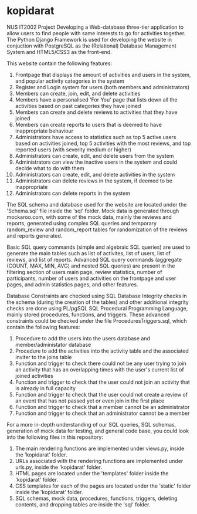 # kopidarat

NUS IT2002 Project
Developing a Web-database three-tier application to allow users to find people with same interests to go for activities together. The Python Django Framework is used for developing the website in conjuction with PostgreSQL as the (Relational) Database Management System and HTML5/CSS3 as the front-end.

This website contain the following features:

1. Frontpage that displays the amount of activities and users in the system, and popular activity categories in the system
2. Register and Login system for users (both members and administrators)
3. Members can create, join, edit, and delete activities
4. Members have a personalised 'For You' page that lists down all the activities based on past categories they have joined
5. Members can create and delete reviews to activities that they have joined
6. Members can create reports to users that is deemed to have inappropriate behaviour
7. Administrators have access to statistics such as top 5 active users based on activities joined, top 5 activities with the most reviews, and top reported users (with severity medium or higher)
8. Administrators can create, edit, and delete users from the system
9. Administrators can view the inactive users in the system and could decide what to do with them
10. Administrators can create, edit, and delete activities in the system
11. Administrators can delete reviews in the system, if deemed to be inappropriate
12. Administrators can delete reports in the system

The SQL schema and database used for the website are located under the 'Schema.sql' file inside the 'sql' folder. Mock data is generated through mockaroo.com, with some of the mock data, mainly the reviews and reports, generated using complex SQL queries and temporary random_review and random_report tables for randomization of the reviews and reports generated.

Basic SQL query commands (simple and algebraic SQL queries) are used to generate the main tables such as list of activites, list of users, list of reviews, and list of reports. Advanced SQL query commands (aggregate (COUNT, MAX, MIN, AVG) and nested SQL queries) are present in the filtering section of users main page, review statistics, number of participants, number of users and activities on the frontpage and user pages, and admin statistics pages, and other features.

Database Constraints are checked using SQL Database Integrity checks in the schema (during the creation of the tables) and other additional integrity checks are done using PL/pgSQL SQL Procedural Programming Language, mainly stored procedures, functions, and triggers. These advanced constraints could be checked under the file ProceduresTriggers.sql, which contain the following features:

1. Procedure to add the users into the users database and member/administator database
2. Procedure to add the activities into the activity table and the associated inviter to the joins table
3. Function and trigger to check there could not be any user trying to join an activity that has an overlapping times with the user's current list of joined activities
4. Function and trigger to check that the user could not join an activity that is already in full capacity
5. Function and trigger to check that the user could not create a review of an event that has not passed yet or even join in the first place
6. Function and trigger to check that a member cannot be an administrator
7. Function and trigger to check that an administrator cannot be a member

For a more in-depth understanding of our SQL queries, SQL schemas, generation of mock data for testing, and general code base, you could look into the following files in this repository:

1. The main rendering functions are implemented under views.py, inside the 'kopidarat' folder.
2. URLs associated with the rendering functions are implemented under urls.py, inside the 'kopidarat' folder.
3. HTML pages are located under the 'templates' folder inside the 'kopidarat' folder.
4. CSS templates for each of the pages are located under the 'static' folder inside the 'kopidarat' folder.
5. SQL schemas, mock data, procedures, functions, triggers, deleting contents, and dropping tables are inside the 'sql' folder.
